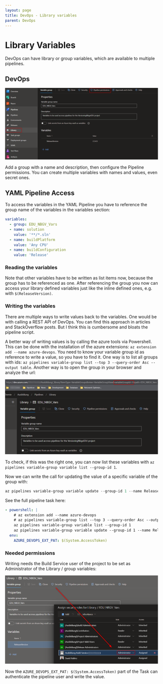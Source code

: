 ```yaml
---
layout: page
title: DevOps - Library variables
parent: DevOps
---
```


# Library Variables

DevOps can have library or group variables, which are available to multiple pipelines. 

## DevOps

[![DevOps Library Vars](/assets/images/articles/DevOps/DevOps_library_vars.png)](/assets/images/articles/DevOps/DevOps_library_vars.png)

Add a group with a name and description, then configure the Pipeline permissions. You can create multiple variables with names and values, even secret ones.


## YAML Pipeline Access

To access the variables in the YAML Pipeline you have to reference the group name of the variables in the variables section:

```yaml
variables:
  - group: EDU_NBGV_Vars
  - name: solution
    value: '**/*.sln'
  - name: buildPlatform
    value: 'Any CPU'
  - name: buildConfiguration
    value: 'Release'
```


### Reading the variables

Note that other variables have to be written as list items now, because the group has to be referenced as one. After referencing the group you now can access your library defined variables just like the inline defined ones, e.g. with `$(ReleaseVersion)`.


### Writing the variables

There are multiple ways to write values back to the variables. One would be with calling a REST API of DevOps. You can find this approach in articles and StackOverflow posts. But I think this is cumbersome and bloats the pipeline script.

A better way of writing values is by calling the azure tools via Powershell. This can be done with the installation of the azure extensions: `az extension add --name azure-devops`. You need to know your variable group id as reference to write a value, so you have to find it. One way is to list all groups with ids: `az pipelines variable-group list --top 3 --query-order Asc --output table`. Another way is to open the group in your browser and analyze the url:

[![DevOps Library Vars Group Id](/assets/images/articles/DevOps/DevOps_library_vars_groupId.png)](/assets/images/articles/DevOps/DevOps_library_vars_groupId.png)

To check, if this was the right one, you can now list these variables with `az pipelines variable-group variable list --group-id 1`.

Now we can write the call for updating the value of a specific variable of the group with:

```powershell
az pipelines variable-group variable update --group-id 1 --name ReleaseVersion --value "2.3.4.5"
```

See the full pipeline task here:

```yaml
- powershell: |
    # az extension add --name azure-devops
    # az pipelines variable-group list --top 3 --query-order Asc --output table
    az pipelines variable-group variable list --group-id 1
    az pipelines variable-group variable update --group-id 1 --name ReleaseVersion --value "2.3.4.5"
  env:
    AZURE_DEVOPS_EXT_PAT: $(System.AccessToken)
```


### Needed permissions

Writing needs the Build Service user of the project to be set as Administrator of the Library / group variables:

[![DevOps Library Vars Security](/assets/images/articles/DevOps/DevOps_library_vars_security.png)](/assets/images/articles/DevOps/DevOps_library_vars_security.png)

Now the `AZURE_DEVOPS_EXT_PAT: $(System.AccessToken)` part of the Task can authenticate the pipeline user and write the value.